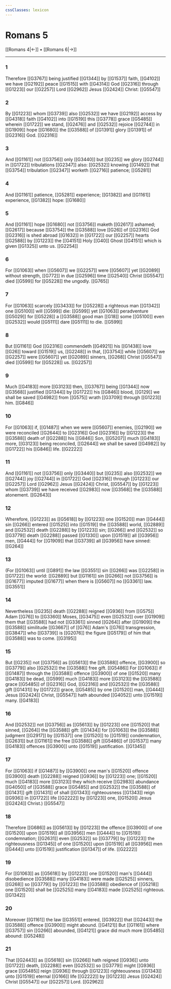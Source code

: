 ```yaml
---
cssClasses: lexicon
---
```

# Romans 5

[[Romans 4|←]] • [[Romans 6|→]]

---

### 1
Therefore [[G3767]] being justified [[G1344]] by [[G1537]] faith, [[G4102]] we have [[G2192]] peace [[G1515]] with [[G4314]] God [[G2316]] through [[G1223]] our [[G2257]] Lord [[G2962]] Jesus [[G2424]] Christ: [[G5547]]

### 2
By [[G1223]] whom [[G3739]] also [[G2532]] we have [[G2192]] access by [[G4318]] faith [[G4102]] into [[G1519]] this [[G3778]] grace [[G5485]] wherein [[G1722]] we stand, [[G2476]] and [[G2532]] rejoice [[G2744]] in [[G1909]] hope [[G1680]] the [[G3588]] of [[G1391]] glory [[G1391]] of [[G2316]] God. [[G2316]]

### 3
And [[G1161]] not [[G3756]] only [[G3440]] but [[G235]] we glory [[G2744]] in [[G1722]] tribulations [[G2347]] also: [[G2532]] knowing [[G1492]] that [[G3754]] tribulation [[G2347]] worketh [[G2716]] patience; [[G5281]]

### 4
And [[G1161]] patience, [[G5281]] experience; [[G1382]] and [[G1161]] experience, [[G1382]] hope: [[G1680]]

### 5
And [[G1161]] hope [[G1680]] not [[G3756]] maketh [[G2617]] ashamed; [[G2617]] because [[G3754]] the [[G3588]] love [[G26]] of [[G2316]] God [[G2316]] is shed abroad [[G1632]] in [[G1722]] our [[G2257]] hearts [[G2588]] by [[G1223]] the [[G4151]] Holy [[G40]] Ghost [[G4151]] which is given [[G1325]] unto us. [[G2254]]

### 6
For [[G1063]] when [[G5607]] we [[G2257]] were [[G5607]] yet [[G2089]] without strength, [[G772]] in due [[G2596]] time [[G2540]] Christ [[G5547]] died [[G599]] for [[G5228]] the ungodly. [[G765]]

### 7
For [[G1063]] scarcely [[G3433]] for [[G5228]] a righteous man [[G1342]] one [[G5100]] will [[G599]] die: [[G599]] yet [[G1063]] peradventure [[G5029]] for [[G5228]] a [[G3588]] good man [[G18]] some [[G5100]] even [[G2532]] would [[G5111]] dare [[G5111]] to die. [[G599]]

### 8
But [[G1161]] God [[G2316]] commendeth [[G4921]] his [[G1438]] love [[G26]] toward [[G1519]] us, [[G2248]] in that, [[G3754]] while [[G5607]] we [[G2257]] were [[G5607]] yet [[G2089]] sinners, [[G268]] Christ [[G5547]] died [[G599]] for [[G5228]] us. [[G2257]]

### 9
Much [[G4183]] more [[G3123]] then, [[G3767]] being [[G1344]] now [[G3568]] justified [[G1344]] by [[G1722]] his [[G846]] blood, [[G129]] we shall be saved [[G4982]] from [[G575]] wrath [[G3709]] through [[G1223]] him. [[G846]]

### 10
For [[G1063]] if, [[G1487]] when we were [[G5607]] enemies, [[G2190]] we were reconciled [[G2644]] to [[G2316]] God [[G2316]] by [[G1223]] the [[G3588]] death of [[G2288]] his [[G846]] Son, [[G5207]] much [[G4183]] more, [[G3123]] being reconciled, [[G2644]] we shall be saved [[G4982]] by [[G1722]] his [[G846]] life. [[G2222]]

### 11
And [[G1161]] not [[G3756]] only [[G3440]] but [[G235]] also [[G2532]] we [[G2744]] joy [[G2744]] in [[G1722]] God [[G2316]] through [[G1223]] our [[G2257]] Lord [[G2962]] Jesus [[G2424]] Christ, [[G5547]] by [[G1223]] whom [[G3739]] we have received [[G2983]] now [[G3568]] the [[G3588]] atonement. [[G2643]]

### 12
Wherefore, [[G1223]] as [[G5618]] by [[G1223]] one [[G1520]] man [[G444]] sin [[G266]] entered [[G1525]] into [[G1519]] the [[G3588]] world, [[G2889]] and [[G2532]] death [[G2288]] by [[G1223]] sin; [[G266]] and [[G2532]] so [[G3779]] death [[G2288]] passed [[G1330]] upon [[G1519]] all [[G3956]] men, [[G444]] for [[G1909]] that [[G3739]] all [[G3956]] have sinned: [[G264]]

### 13
(For [[G1063]] until [[G891]] the law [[G3551]] sin [[G266]] was [[G2258]] in [[G1722]] the world: [[G2889]] but [[G1161]] sin [[G266]] not [[G3756]] is [[G1677]] imputed [[G1677]] when there is [[G5607]] no [[G3361]] law. [[G3551]]

### 14
Nevertheless [[G235]] death [[G2288]] reigned [[G936]] from [[G575]] Adam [[G76]] to [[G3360]] Moses, [[G3475]] even [[G2532]] over [[G1909]] them that [[G3588]] had not [[G3361]] sinned [[G264]] after [[G1909]] the [[G3588]] similitude [[G3667]] of [[G76]] Adam's [[G76]] transgression, [[G3847]] who [[G3739]] is [[G2076]] the figure [[G5179]] of him that [[G3588]] was to come. [[G3195]]

### 15
But [[G235]] not [[G3756]] as [[G5613]] the [[G3588]] offence, [[G3900]] so [[G3779]] also [[G2532]] the [[G3588]] free gift. [[G5486]] For [[G1063]] if [[G1487]] through the [[G3588]] offence [[G3900]] of one [[G1520]] many [[G4183]] be dead, [[G599]] much [[G4183]] more [[G3123]] the [[G3588]] grace [[G5485]] of [[G2316]] God, [[G2316]] and [[G2532]] the [[G3588]] gift [[G1431]] by [[G1722]] grace, [[G5485]] by one [[G1520]] man, [[G444]] Jesus [[G2424]] Christ, [[G5547]] hath abounded [[G4052]] unto [[G1519]] many. [[G4183]]

### 16
And [[G2532]] not [[G3756]] as [[G5613]] by [[G1223]] one [[G1520]] that sinned, [[G264]] the [[G3588]] gift: [[G1434]] for [[G1063]] the [[G3588]] judgment [[G2917]] by [[G1537]] one [[G1520]] to [[G1519]] condemnation, [[G2631]] but [[G1161]] the free [[G3588]] gift [[G5486]] of [[G1537]] many [[G4183]] offences [[G3900]] unto [[G1519]] justification. [[G1345]]

### 17
For [[G1063]] if [[G1487]] by [[G3900]] one man's [[G1520]] offence [[G3900]] death [[G2288]] reigned [[G936]] by [[G1223]] one; [[G1520]] much [[G4183]] more [[G3123]] they which receive [[G2983]] abundance [[G4050]]  of [[G3588]] grace [[G5485]] and [[G2532]] the [[G3588]] of [[G1431]] gift [[G1431]] of shall [[G1343]] righteousness [[G1343]] reign [[G936]] in [[G1722]] life [[G2222]] by [[G1223]] one, [[G1520]] Jesus [[G2424]] Christ.) [[G5547]]

### 18
Therefore [[G686]] as [[G5613]] by [[G1223]] the offence [[G3900]] of one [[G1520]] upon [[G1519]] all [[G3956]] men [[G444]] to [[G1519]] condemnation; [[G2631]] even [[G2532]] so [[G3779]] by [[G1223]] the righteousness [[G1345]] of one [[G1520]] upon [[G1519]] all [[G3956]] men [[G444]] unto [[G1519]] justification [[G1347]] of life. [[G2222]]

### 19
For [[G1063]] as [[G5618]] by [[G1223]] one [[G1520]] man's [[G444]] disobedience [[G3588]] many [[G4183]] were made [[G2525]] sinners, [[G268]] so [[G3779]] by [[G1223]] the [[G3588]] obedience of [[G5218]] one [[G1520]] shall be [[G2525]] many [[G4183]] made [[G2525]] righteous. [[G1342]]

### 20
Moreover [[G1161]] the law [[G3551]] entered, [[G3922]] that [[G2443]] the [[G3588]] offence [[G3900]] might abound. [[G4121]] But [[G1161]] where [[G3757]] sin [[G266]] abounded, [[G4121]] grace did much more [[G5485]] abound: [[G5248]]

### 21
That [[G2443]] as [[G5618]] sin [[G266]] hath reigned [[G936]] unto [[G1722]] death, [[G2288]] even [[G2532]] so [[G3779]] might [[G936]] grace [[G5485]] reign [[G936]] through [[G1223]] righteousness [[G1343]] unto [[G1519]] eternal [[G166]] life [[G2222]] by [[G1223]] Jesus [[G2424]] Christ [[G5547]] our [[G2257]] Lord. [[G2962]]